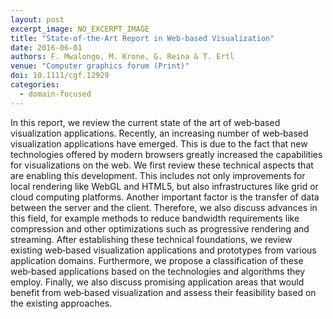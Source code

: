 ```yaml
---
layout: post
excerpt_image: NO_EXCERPT_IMAGE
title: "State‐of‐the‐Art Report in Web‐based Visualization"
date: 2016-06-01
authors: F. Mwalongo, M. Krone, G. Reina & T. Ertl
venue: "Computer graphics forum (Print)"
doi: 10.1111/cgf.12929
categories:
  - domain-focused
---
```

In this report, we review the current state of the art of web‐based visualization applications. Recently, an increasing number of web‐based visualization applications have emerged. This is due to the fact that new technologies offered by modern browsers greatly increased the capabilities for visualizations on the web. We first review these technical aspects that are enabling this development. This includes not only improvements for local rendering like WebGL and HTML5, but also infrastructures like grid or cloud computing platforms. Another important factor is the transfer of data between the server and the client. Therefore, we also discuss advances in this field, for example methods to reduce bandwidth requirements like compression and other optimizations such as progressive rendering and streaming. After establishing these technical foundations, we review existing web‐based visualization applications and prototypes from various application domains. Furthermore, we propose a classification of these web‐based applications based on the technologies and algorithms they employ. Finally, we also discuss promising application areas that would benefit from web‐based visualization and assess their feasibility based on the existing approaches.

